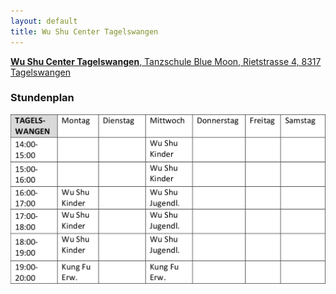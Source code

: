 ```yaml
---
layout: default
title: Wu Shu Center Tagelswangen
---
```


<a href="http://map.search.ch/tagelswangen/rietstrasse-4" target="_blank">
<strong>Wu Shu Center Tagelswangen</strong>, Tanzschule Blue Moon, Rietstrasse 4, 8317 Tagelswangen
</a>

### Stundenplan

<img src="/images/stundenplaene/stundenplan-tagelswangen.png" alt="Stundenplan Tagelswangen">